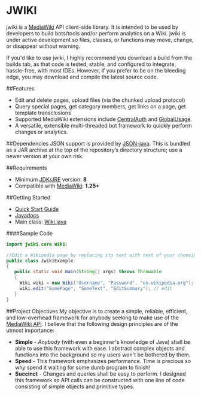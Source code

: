 JWIKI
=========
jwiki is a [MediaWiki](https://www.mediawiki.org/wiki/MediaWiki) API client-side library.  It is intended to be used by developers to build bots/tools and/or perform analytics on a Wiki.  jwiki is under active development so files, classes, or functions may move, change, or disappear without warning.

If you'd like to use jwiki, I highly recommend you download a build from the builds tab, as that code is tested, stable, and configured to integrate, hassle-free, with most IDEs.  However, if you prefer to be on the bleeding edge, you may download and compile the latest source code.

##Features
* Edit and delete pages, upload files (via the chunked upload protocol)
* Query special pages, get category members, get links on a page, get template transclusions
* Supported MediaWiki extensions include [CentralAuth](https://www.mediawiki.org/wiki/Extension:CentralAuth) and [GlobalUsage](https://www.mediawiki.org/wiki/Extension:GlobalUsage).
* A versatile, extensible multi-threaded bot framework to quickly perform changes or analytics.

##Dependencies
JSON support is provided by [JSON-java](https://github.com/douglascrockford/JSON-java).  This is bundled as a JAR archive at the top of the repository’s directory structure; use a newer version at your own risk.

##Requirements
* Minimum [JDK/JRE](https://www.oracle.com/technetwork/java/javase/downloads/jdk8-downloads-2133151.html) version: **8**
* Compatible with [MediaWiki](https://www.mediawiki.org/wiki/MediaWiki): **1.25+**

##Getting Started
* [Quick Start Guide](https://github.com/fastily/jwiki/wiki/Quick-Start-Guide)
* [Javadocs](https://fastily.github.io/jwiki/docs/jwiki/)
* Main class: [Wiki.java](https://github.com/fastily/jwiki/blob/master/src/jwiki/core/Wiki.java)

####Sample Code
```java
import jwiki.core.Wiki;

//Edit a Wikipedia page by replacing its text with text of your choosing.
public class JwikiExample
{
   public static void main(String[] args) throws Throwable
   {
     Wiki wiki = new Wiki("Username", "Password", "en.wikipedia.org"); // login
     wiki.edit("SomePage", "SomeText", "EditSummary"); // edit
   }
}
```

##Project Objectives
My objective is to create a simple, reliable, efficient, and low-overhead framework for anybody seeking to make use of the [MediaWiki API](https://www.mediawiki.org/wiki/API:Main_page).  I believe that the following design principles are of the utmost importance:

* **Simple** - _Anybody_ (with even a beginner's knowledge of Java) shall be able to use this framework with ease.  I abstract complex objects and functions into the background so my users won't be bothered by them.
* **Speed** - This framework emphasizes performance.  Time is precious so why spend it waiting for some dumb program to finish!
* **Succinct** - Changes and queries shall be easy to perform.  I designed this framework so API calls can be constructed with one line of code consisting of simple objects and primitive types.